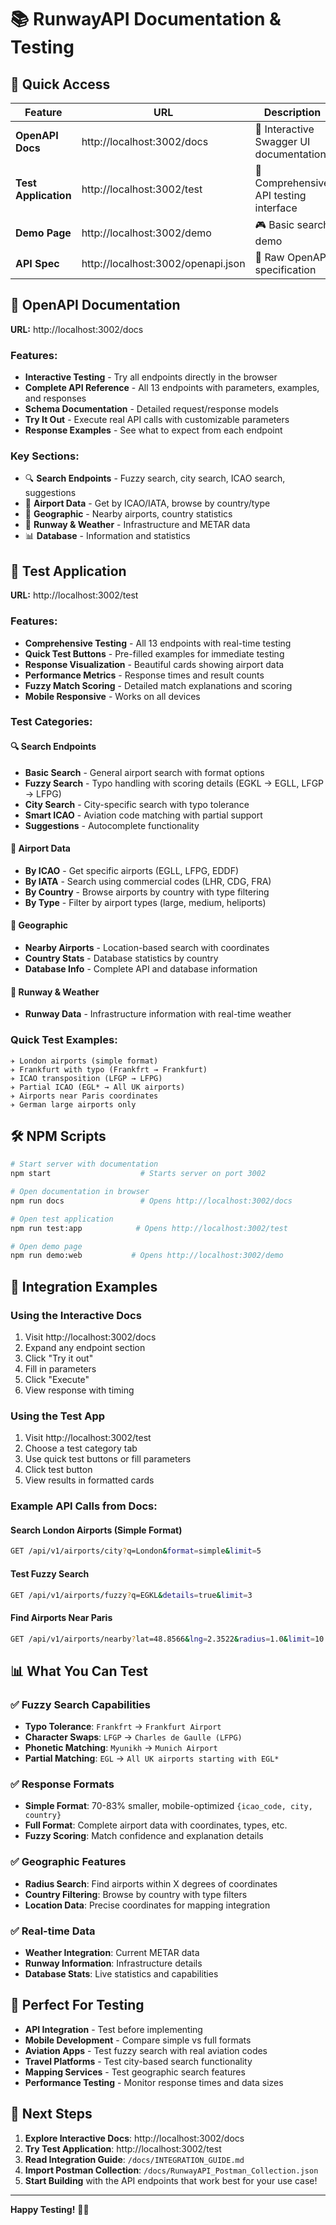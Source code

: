 # 📚 RunwayAPI Documentation & Testing

## 🚀 Quick Access

| Feature              | URL                                | Description                             |
| -------------------- | ---------------------------------- | --------------------------------------- |
| **OpenAPI Docs**     | http://localhost:3002/docs         | 📖 Interactive Swagger UI documentation |
| **Test Application** | http://localhost:3002/test         | 🧪 Comprehensive API testing interface  |
| **Demo Page**        | http://localhost:3002/demo         | 🎮 Basic search demo                    |
| **API Spec**         | http://localhost:3002/openapi.json | 📄 Raw OpenAPI specification            |

## 📖 OpenAPI Documentation

**URL:** http://localhost:3002/docs

### Features:

- **Interactive Testing** - Try all endpoints directly in the browser
- **Complete API Reference** - All 13 endpoints with parameters, examples, and responses
- **Schema Documentation** - Detailed request/response models
- **Try It Out** - Execute real API calls with customizable parameters
- **Response Examples** - See what to expect from each endpoint

### Key Sections:

- 🔍 **Search Endpoints** - Fuzzy search, city search, ICAO search, suggestions
- 🏢 **Airport Data** - Get by ICAO/IATA, browse by country/type
- 📍 **Geographic** - Nearby airports, country statistics
- 🛫 **Runway & Weather** - Infrastructure and METAR data
- 📊 **Database** - Information and statistics

## 🧪 Test Application

**URL:** http://localhost:3002/test

### Features:

- **Comprehensive Testing** - All 13 endpoints with real-time testing
- **Quick Test Buttons** - Pre-filled examples for immediate testing
- **Response Visualization** - Beautiful cards showing airport data
- **Performance Metrics** - Response times and result counts
- **Fuzzy Match Scoring** - Detailed match explanations and scoring
- **Mobile Responsive** - Works on all devices

### Test Categories:

#### 🔍 Search Endpoints

- **Basic Search** - General airport search with format options
- **Fuzzy Search** - Typo handling with scoring details (EGKL → EGLL, LFGP → LFPG)
- **City Search** - City-specific search with typo tolerance
- **Smart ICAO** - Aviation code matching with partial support
- **Suggestions** - Autocomplete functionality

#### 🏢 Airport Data

- **By ICAO** - Get specific airports (EGLL, LFPG, EDDF)
- **By IATA** - Search using commercial codes (LHR, CDG, FRA)
- **By Country** - Browse airports by country with type filtering
- **By Type** - Filter by airport types (large, medium, heliports)

#### 📍 Geographic

- **Nearby Airports** - Location-based search with coordinates
- **Country Stats** - Database statistics by country
- **Database Info** - Complete API and database information

#### 🛫 Runway & Weather

- **Runway Data** - Infrastructure information with real-time weather

### Quick Test Examples:

```
✈️ London airports (simple format)
✈️ Frankfurt with typo (Frankfrt → Frankfurt)
✈️ ICAO transposition (LFGP → LFPG)
✈️ Partial ICAO (EGL* → All UK airports)
✈️ Airports near Paris coordinates
✈️ German large airports only
```

## 🛠️ NPM Scripts

```bash
# Start server with documentation
npm start                    # Starts server on port 3002

# Open documentation in browser
npm run docs                 # Opens http://localhost:3002/docs

# Open test application
npm run test:app            # Opens http://localhost:3002/test

# Open demo page
npm run demo:web           # Opens http://localhost:3002/demo
```

## 🔗 Integration Examples

### Using the Interactive Docs

1. Visit http://localhost:3002/docs
2. Expand any endpoint section
3. Click "Try it out"
4. Fill in parameters
5. Click "Execute"
6. View response with timing

### Using the Test App

1. Visit http://localhost:3002/test
2. Choose a test category tab
3. Use quick test buttons or fill parameters
4. Click test button
5. View results in formatted cards

### Example API Calls from Docs:

#### Search London Airports (Simple Format)

```bash
GET /api/v1/airports/city?q=London&format=simple&limit=5
```

#### Test Fuzzy Search

```bash
GET /api/v1/airports/fuzzy?q=EGKL&details=true&limit=3
```

#### Find Airports Near Paris

```bash
GET /api/v1/airports/nearby?lat=48.8566&lng=2.3522&radius=1.0&limit=10
```

## 📊 What You Can Test

### ✅ Fuzzy Search Capabilities

- **Typo Tolerance**: `Frankfrt` → `Frankfurt Airport`
- **Character Swaps**: `LFGP` → `Charles de Gaulle (LFPG)`
- **Phonetic Matching**: `Myunikh` → `Munich Airport`
- **Partial Matching**: `EGL` → `All UK airports starting with EGL*`

### ✅ Response Formats

- **Simple Format**: 70-83% smaller, mobile-optimized `{icao_code, city, country}`
- **Full Format**: Complete airport data with coordinates, types, etc.
- **Fuzzy Scoring**: Match confidence and explanation details

### ✅ Geographic Features

- **Radius Search**: Find airports within X degrees of coordinates
- **Country Filtering**: Browse by country with type filters
- **Location Data**: Precise coordinates for mapping integration

### ✅ Real-time Data

- **Weather Integration**: Current METAR data
- **Runway Information**: Infrastructure details
- **Database Stats**: Live statistics and capabilities

## 🎯 Perfect For Testing

- **API Integration** - Test before implementing
- **Mobile Development** - Compare simple vs full formats
- **Aviation Apps** - Test fuzzy search with real aviation codes
- **Travel Platforms** - Test city-based search functionality
- **Mapping Services** - Test geographic search features
- **Performance Testing** - Monitor response times and data sizes

## 🚀 Next Steps

1. **Explore Interactive Docs**: http://localhost:3002/docs
2. **Try Test Application**: http://localhost:3002/test
3. **Read Integration Guide**: `/docs/INTEGRATION_GUIDE.md`
4. **Import Postman Collection**: `/docs/RunwayAPI_Postman_Collection.json`
5. **Start Building** with the API endpoints that work best for your use case!

---

**Happy Testing!** 🛫✨
